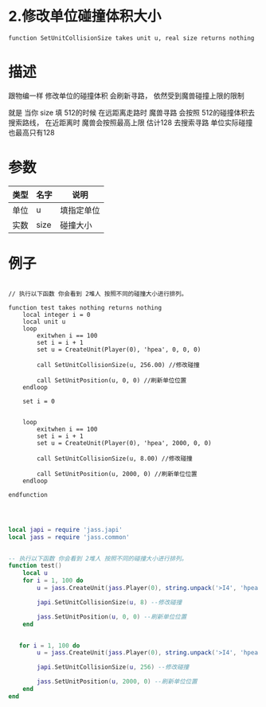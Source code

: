 
# 2.修改单位碰撞体积大小
```jass
function SetUnitCollisionSize takes unit u, real size returns nothing 

```
# 描述
跟物编一样 修改单位的碰撞体积 会刷新寻路， 依然受到魔兽碰撞上限的限制

就是 当你 size 填 512的时候  在远距离走路时 魔兽寻路 会按照 512的碰撞体积去搜索路线， 在近距离时 魔兽会按照最高上限 估计128 去搜索寻路
单位实际碰撞 也最高只有128


# 参数
类型|名字|说明
--|--|--
单位|u| 填指定单位
实数|size| 碰撞大小


# 例子

```jass

// 执行以下函数 你会看到 2堆人 按照不同的碰撞大小进行排列。

function test takes nothing returns nothing
    local integer i = 0
    local unit u 
    loop 
        exitwhen i == 100
        set i = i + 1 
        set u = CreateUnit(Player(0), 'hpea', 0, 0, 0)

        call SetUnitCollisionSize(u, 256.00) //修改碰撞

        call SetUnitPosition(u, 0, 0) //刷新单位位置
    endloop

    set i = 0 


    loop 
        exitwhen i == 100
        set i = i + 1 
        set u = CreateUnit(Player(0), 'hpea', 2000, 0, 0)

        call SetUnitCollisionSize(u, 8.00) //修改碰撞

        call SetUnitPosition(u, 2000, 0) //刷新单位位置
    endloop

endfunction


```


```lua


local japi = require 'jass.japi'
local jass = require 'jass.common'


-- 执行以下函数 你会看到 2堆人 按照不同的碰撞大小进行排列。
function test()
    local u 
    for i = 1, 100 do 
        u = jass.CreateUnit(jass.Player(0), string.unpack('>I4', 'hpea'), 0, 0, 0)

        japi.SetUnitCollisionSize(u, 8) --修改碰撞

        jass.SetUnitPosition(u, 0, 0) --刷新单位位置
    end


   for i = 1, 100 do 
        u = jass.CreateUnit(jass.Player(0), string.unpack('>I4', 'hpea'), 2000, 0, 0)

        japi.SetUnitCollisionSize(u, 256) --修改碰撞

        jass.SetUnitPosition(u, 2000, 0) --刷新单位位置
    end
end

```

